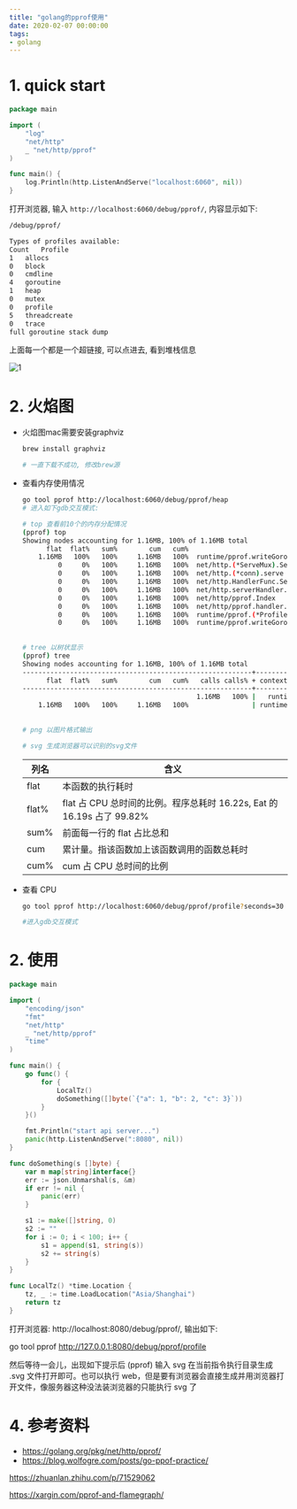 ```yaml
---
title: "golang的pprof使用"
date: 2020-02-07 00:00:00
tags:
- golang
---
```


# 1. quick start

```go
package main

import (
	"log"
	"net/http"
	_ "net/http/pprof"
)

func main() {
	log.Println(http.ListenAndServe("localhost:6060", nil))
}

```

<!-- more -->

打开浏览器, 输入 `http://localhost:6060/debug/pprof/`, 内容显示如下:

```bash
/debug/pprof/

Types of profiles available:
Count	Profile
1	allocs
0	block
0	cmdline
4	goroutine
1	heap
0	mutex
0	profile
5	threadcreate
0	trace
full goroutine stack dump
```

上面每一个都是一个超链接, 可以点进去, 看到堆栈信息

![1](golang的pprof使用/0.png)

# 2. 火焰图

+ 火焰图mac需要安装graphviz

    ```bash
    brew install graphviz
    
    # 一直下载不成功, 修改brew源
    
    ```

+ 查看内存使用情况

  ```bash
  go tool pprof http://localhost:6060/debug/pprof/heap
  # 进入如下gdb交互模式:
  
  # top 查看前10个的内存分配情况
  (pprof) top
  Showing nodes accounting for 1.16MB, 100% of 1.16MB total
        flat  flat%   sum%        cum   cum%
      1.16MB   100%   100%     1.16MB   100%  runtime/pprof.writeGoroutineStacks
           0     0%   100%     1.16MB   100%  net/http.(*ServeMux).ServeHTTP
           0     0%   100%     1.16MB   100%  net/http.(*conn).serve
           0     0%   100%     1.16MB   100%  net/http.HandlerFunc.ServeHTTP
           0     0%   100%     1.16MB   100%  net/http.serverHandler.ServeHTTP
           0     0%   100%     1.16MB   100%  net/http/pprof.Index
           0     0%   100%     1.16MB   100%  net/http/pprof.handler.ServeHTTP
           0     0%   100%     1.16MB   100%  runtime/pprof.(*Profile).WriteTo
           0     0%   100%     1.16MB   100%  runtime/pprof.writeGoroutine
           
           
  # tree 以树状显示
  (pprof) tree
  Showing nodes accounting for 1.16MB, 100% of 1.16MB total
  ----------------------------------------------------------+-------------
        flat  flat%   sum%        cum   cum%   calls calls% + context
  ----------------------------------------------------------+-------------
                                              1.16MB   100% |   runtime/pprof.writeGoroutine
      1.16MB   100%   100%     1.16MB   100%                | runtime/pprof.writeGoroutineStacks
      
      
  # png 以图片格式输出
  
  # svg 生成浏览器可以识别的svg文件
  ```
  
  
  
  | 列名  | 含义                                                         |
  | ----- | ------------------------------------------------------------ |
  | flat  | 本函数的执行耗时                                             |
  | flat% | flat 占 CPU 总时间的比例。程序总耗时 16.22s, Eat 的 16.19s 占了 99.82% |
  | sum%  | 前面每一行的 flat 占比总和                                   |
  | cum   | 累计量。指该函数加上该函数调用的函数总耗时                   |
  | cum%  | cum 占 CPU 总时间的比例                                      |
  
+ 查看 CPU

  ```bash
  go tool pprof http://localhost:6060/debug/pprof/profile?seconds=30
  
  #进入gdb交互模式
  ```

  

# 2. 使用






```go
package main

import (
	"encoding/json"
	"fmt"
	"net/http"
	_ "net/http/pprof"
	"time"
)

func main() {
	go func() {
		for {
			LocalTz()
			doSomething([]byte(`{"a": 1, "b": 2, "c": 3}`))
		}
	}()

	fmt.Println("start api server...")
	panic(http.ListenAndServe(":8080", nil))
}

func doSomething(s []byte) {
	var m map[string]interface{}
	err := json.Unmarshal(s, &m)
	if err != nil {
		panic(err)
	}

	s1 := make([]string, 0)
	s2 := ""
	for i := 0; i < 100; i++ {
		s1 = append(s1, string(s))
		s2 += string(s)
	}
}

func LocalTz() *time.Location {
	tz, _ := time.LoadLocation("Asia/Shanghai")
	return tz
}

```
打开浏览器: http://localhost:8080/debug/pprof/, 输出如下:



go tool pprof http://127.0.0.1:8080/debug/pprof/profile



然后等待一会儿，出现如下提示后 (pprof) 输入 svg 在当前指令执行目录生成 .svg 文件打开即可。也可以执行 web，但是要有浏览器会直接生成并用浏览器打开文件，像服务器这种没法装浏览器的只能执行 svg 了







# 4. 参考资料



+ https://golang.org/pkg/net/http/pprof/
+ https://blog.wolfogre.com/posts/go-ppof-practice/



https://zhuanlan.zhihu.com/p/71529062

https://xargin.com/pprof-and-flamegraph/